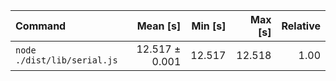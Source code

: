 | Command | Mean [s] | Min [s] | Max [s] | Relative |
|:---|---:|---:|---:|---:|
| `node ./dist/lib/serial.js` | 12.517 ± 0.001 | 12.517 | 12.518 | 1.00 |

